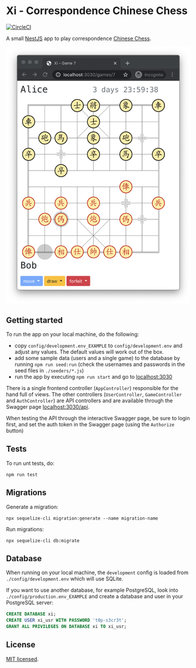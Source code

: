 # Xi - Correspondence Chinese Chess 

[![CircleCI](https://circleci.com/gh/bkiers/xi.svg?style=svg)](https://circleci.com/gh/bkiers/xi)

A small [NestJS](https://nestjs.com/) app to play correspondence [Chinese Chess](https://en.wikipedia.org/wiki/Xiangqi).

![Xi screen](public/images/xi.png)

## Getting started

To run the app on your local machine, do the following:

- copy `config/development.env_EXAMPLE` to `config/development.env` and adjust any 
  values. The default values will work out of the box.
- add some sample data (users and a single game) to the database by running `npm run seed:run` 
  (check the usernames and passwords in the seed files in `./seeders/*.js`)
- run the app by executing `npm run start` and go to [localhost:3030](http://localhost:3030)

There is a single frontend controller (`AppController`) responsible for the hand full of 
views. The other controllers (`UserController`, `GameController` and `AuthController`) are 
API controllers and are available through the Swagger page [localhost:3030/api](http://localhost:3030/api).

When testing the API through the interactive Swagger page, be sure to login first, and set 
the auth token in the Swagger page (using the `Authorize` button)

## Tests

To run unt tests, do:
```
npm run test
```

## Migrations

Generate a migration:
```
npx sequelize-cli migration:generate --name migration-name
```

Run migrations:
```
npx sequelize-cli db:migrate
```

## Database

When running on your local machine, the `development` config is loaded from `./config/development.env` 
which will use SQLite.

If you want to use another database, for example PostgreSQL, look into `./config/production.env_EXAMPLE` 
and create a database and user in your PostgreSQL server:

```sql
CREATE DATABASE xi;
CREATE USER xi_usr WITH PASSWORD 't0p-s3cr3t';
GRANT ALL PRIVILEGES ON DATABASE xi TO xi_usr;
```

## License

[MIT licensed](LICENSE).
